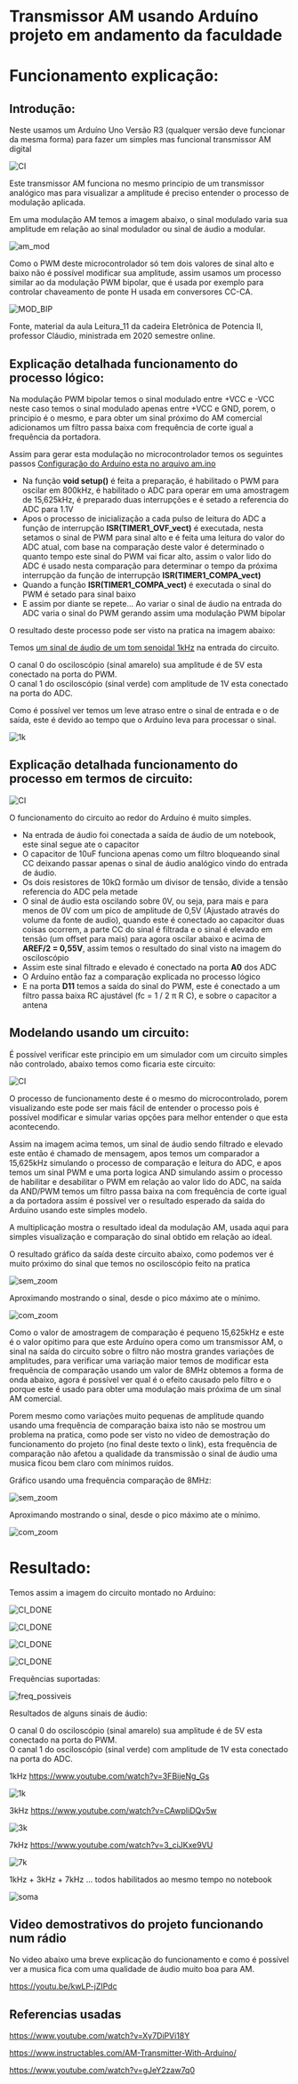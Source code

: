 # Transmissor AM usando Arduíno projeto em andamento da faculdade

# Funcionamento explicação:

## Introdução:
Neste usamos um Arduíno Uno Versão R3 (qualquer versão deve funcionar da mesma forma) para fazer um simples mas funcional transmissor AM digital

![CI](https://raw.githubusercontent.com/fgl27/Arduino_samples/master/uno/am/am/ci.png)

Este transmissor AM funciona no mesmo principio de um transmissor analógico mas para visualizar a amplitude é preciso entender o processo de modulação aplicada.

Em uma modulação AM temos a imagem abaixo, o sinal modulado varia sua amplitude em relação ao sinal modulador ou sinal de áudio a modular.

![am_mod](https://raw.githubusercontent.com/fgl27/Arduino_samples/master/uno/am/am/am_mod.png)

Como o PWM deste microcontrolador só tem dois valores de sinal alto e baixo não é possível modificar sua amplitude, assim usamos um processo similar ao da modulação PWM bipolar, que é usada por exemplo para controlar chaveamento de ponte H usada em conversores CC-CA.

![MOD_BIP](https://raw.githubusercontent.com/fgl27/Arduino_samples/master/uno/am/am/mod_bip.png)

Fonte, material da aula Leitura_11 da cadeira Eletrônica de Potencia II, professor Cláudio, ministrada em 2020 semestre online.

## Explicação detalhada funcionamento do processo lógico:

Na modulação PWM bipolar temos o sinal modulado entre +VCC e -VCC neste caso temos o sinal modulado apenas entre +VCC e GND, porem, o principio é o mesmo, e para obter um sinal próximo do AM comercial adicionamos um filtro passa baixa com frequência de corte igual a frequência da portadora.

Assim para gerar esta modulação no microcontrolador temos os seguintes passos [Configuração do Arduíno esta no arquivo am.ino](https://github.com/fgl27/Arduino_samples/blob/master/uno/am/am/am.ino)

* Na função **void setup()** é feita a preparação, é habilitado o PWM para oscilar em 800kHz, é habilitado o ADC para operar em uma amostragem de 15,625kHz, é preparado duas interrupções e é setado a referencia do ADC para 1.1V
* Apos o processo de inicialização a cada pulso de leitura do ADC a função de interrupção **ISR(TIMER1_OVF_vect)** é executada, nesta setamos o sinal de PWM para sinal alto e é feita uma leitura do valor do ADC atual, com base na comparação deste valor é determinado o quanto tempo este sinal do PWM vai ficar alto, assim o valor lido do ADC é usado nesta comparação para determinar o tempo da próxima interrupção da função de interrupção **ISR(TIMER1_COMPA_vect)**
* Quando a função **ISR(TIMER1_COMPA_vect)** é executada o sinal do PWM é setado para sinal baixo
* E assim por diante se repete... Ao variar o sinal de áudio na entrada do ADC varia o sinal do PWM gerando assim uma modulação PWM bipolar

O resultado deste processo pode ser visto na pratica na imagem abaixo:

Temos [um sinal de áudio de um tom senoidal 1kHz](https://www.youtube.com/watch?v=3FBijeNg_Gs) na entrada do circuito.

O canal 0 do osciloscópio (sinal amarelo) sua amplitude é de 5V esta conectado na porta do PWM.<br>
O canal 1 do osciloscópio (sinal verde) com amplitude de 1V esta conectado na porta do ADC.

Como é possível ver temos um leve atraso entre o sinal de entrada e o de saída, este é devido ao tempo que o Arduíno leva para processar o sinal.

![1k](https://raw.githubusercontent.com/fgl27/Arduino_samples/master/uno/am/am/ton_1_kHz.png)

## Explicação detalhada funcionamento do processo em termos de circuito:

![CI](https://raw.githubusercontent.com/fgl27/Arduino_samples/master/uno/am/am/ci.png)

O funcionamento do circuito ao redor do Arduíno é muito simples.

* Na entrada de áudio foi conectada a saída de áudio de um notebook, este sinal segue ate o capacitor
* O capacitor de 10uF funciona apenas como um filtro bloqueando sinal CC deixando passar apenas o sinal de áudio analógico vindo do entrada de áudio.
* Os dois resistores de 10kΩ formão um divisor de tensão, divide a tensão referencia do ADC pela metade
* O sinal de áudio esta oscilando sobre 0V, ou seja, para mais e para menos de 0V com um pico de amplitude de 0,5V (Ajustado através do volume da fonte de audio), quando este é conectado ao capacitor duas coisas ocorrem, a parte CC do sinal é filtrada e o sinal é elevado em tensão (um offset para mais) para agora oscilar abaixo e acima de **AREF/2 = 0,55V**, assim temos o resultado do sinal visto na imagem do osciloscópio
* Assim este sinal filtrado e elevado é conectado na porta **A0** dos ADC
* O Arduíno então faz a comparação explicada no processo lógico
* E na porta **D11** temos a saída do sinal do PWM, este é conectado a um filtro passa baixa RC ajustável (fc = 1 / 2 π R C), e sobre o capacitor a antena

## Modelando usando um circuito:

É possível verificar este principio em um simulador com um circuito simples não controlado, abaixo temos como ficaria este circuito:

![CI](https://raw.githubusercontent.com/fgl27/Arduino_samples/master/uno/am/am/ci_model.png)

O processo de funcionamento deste é o mesmo do microcontrolado, porem visualizando este pode ser mais fácil de entender o processo pois é possível modificar e simular varias opções para melhor entender o que esta acontecendo.<br>

Assim na imagem acima temos, um sinal de áudio sendo filtrado e elevado este então é chamado de mensagem, apos temos um comparador a 15,625kHz simulando o processo de comparação e leitura do ADC, e apos temos um sinal PWM e uma porta logica AND simulando assim o processo de habilitar e desabilitar o PWM em relação ao valor lido do ADC, na saída da AND/PWM temos um filtro passa baixa na com frequência de corte igual a da portadora assim é possível ver o resultado esperado da saída do Arduíno usando este simples modelo.<br>

A multiplicação mostra o resultado ideal da modulação AM, usada aqui para simples visualização e comparação do sinal obtido em relação ao ideal.<br>

O resultado gráfico da saída deste circuito abaixo, como podemos ver é muito próximo do sinal que temos no osciloscópio feito na pratica<br>

![sem_zoom](https://raw.githubusercontent.com/fgl27/Arduino_samples/master/uno/am/am/sem_zoom.png)

Aproximando mostrando o sinal, desde o pico máximo ate o mínimo.

![com_zoom](https://raw.githubusercontent.com/fgl27/Arduino_samples/master/uno/am/am/com_zoom.png)

Como o valor de amostragem de comparação é pequeno 15,625kHz e este é o valor opitimo para que este Arduíno opera como um transmissor AM, o sinal na saída do circuito sobre o filtro não mostra grandes variações de amplitudes, para verificar uma variação maior temos de modificar esta frequência de comparação usando um valor de 8MHz obtemos a forma de onda abaixo, agora é possível ver qual é o efeito causado pelo filtro e o porque este é usado para obter uma modulação mais próxima de um sinal AM comercial.<br>

Porem mesmo como variações muito pequenas de amplitude quando usando uma frequência de comparação baixa isto não se mostrou um problema na pratica, como  pode ser visto no video de demostração do funcionamento do projeto (no final deste texto o link), esta frequência de comparação não afetou a qualidade da transmissão o sinal de áudio uma musica ficou bem claro com mínimos ruídos.

Gráfico usando uma frequência comparação de 8MHz:

![sem_zoom](https://raw.githubusercontent.com/fgl27/Arduino_samples/master/uno/am/am/sem_zoom2.png)

Aproximando mostrando o sinal, desde o pico máximo ate o mínimo.

![com_zoom](https://raw.githubusercontent.com/fgl27/Arduino_samples/master/uno/am/am/com_zoom2.png)

# Resultado:

Temos assim a imagem do circuito montado no Arduíno:

![CI_DONE](https://github.com/fgl27/Arduino_samples/blob/master/uno/am/am/arduino_montado_desc.jpg?raw=true)

![CI_DONE](https://github.com/fgl27/Arduino_samples/blob/master/uno/am/am/arduino_montado_0.jpg?raw=true)

![CI_DONE](https://github.com/fgl27/Arduino_samples/blob/master/uno/am/am/arduino_montado_1.jpg?raw=true)

![CI_DONE](https://github.com/fgl27/Arduino_samples/blob/master/uno/am/am/arduino_montado_2.jpg?raw=true)

Frequências suportadas:

![freq_possiveis](https://raw.githubusercontent.com/fgl27/Arduino_samples/master/uno/am/am/freq_possiveis.png)

Resultados de alguns sinais de áudio:

O canal 0 do osciloscópio (sinal amarelo) sua amplitude é de 5V esta conectado na porta do PWM.<br>
O canal 1 do osciloscópio (sinal verde) com amplitude de 1V esta conectado na porta do ADC.

1kHz https://www.youtube.com/watch?v=3FBijeNg_Gs

![1k](https://raw.githubusercontent.com/fgl27/Arduino_samples/master/uno/am/am/ton_1_kHz.png)

3kHz https://www.youtube.com/watch?v=CAwpIiDQv5w

![3k](https://raw.githubusercontent.com/fgl27/Arduino_samples/master/uno/am/am/ton_3_kHz.png)

7kHz https://www.youtube.com/watch?v=3_ciJKxe9VU

![7k](https://raw.githubusercontent.com/fgl27/Arduino_samples/master/uno/am/am/ton_7_kHz.png)

1kHz + 3kHz + 7kHz ... todos habilitados ao mesmo tempo no notebook

![soma](https://raw.githubusercontent.com/fgl27/Arduino_samples/master/uno/am/am/soma_tom_1_3_7_kHz.png)

## Video demostrativos do projeto funcionando num rádio

No video abaixo uma breve explicação do funcionamento e como é possível ver a musica fica com uma qualidade de áudio muito boa para AM.

https://youtu.be/kwLP-jZIPdc

## Referencias usadas

https://www.youtube.com/watch?v=Xy7DiPVi18Y

https://www.instructables.com/AM-Transmitter-With-Arduíno/

https://www.youtube.com/watch?v=gJeY2zaw7q0
